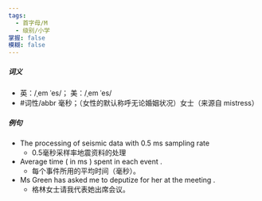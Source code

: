 ```yaml
---
tags:
  - 首字母/M
  - 级别/小学
掌握: false
模糊: false
---
```

##### 词义
- 英：/ˌem ˈes/； 美：/ˌem ˈes/
- #词性/abbr  毫秒；（女性的默认称呼无论婚姻状况）女士（来源自 mistress）
##### 例句
- The processing of seismic data with 0.5 ms sampling rate
	- 0.5毫秒采样率地震资料的处理
- Average time ( in ms ) spent in each event .
	- 每个事件所用的平均时间（毫秒）。
- Ms Green has asked me to deputize for her at the meeting .
	- 格林女士请我代表她出席会议。
